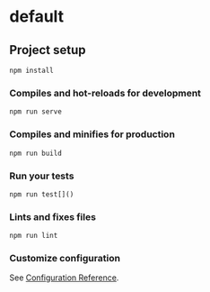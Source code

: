 # default

## Project setup
```
npm install
```

### Compiles and hot-reloads for development
```
npm run serve
```

### Compiles and minifies for production
```
npm run build
```

### Run your tests
```
npm run test[]()
```

### Lints and fixes files
```
npm run lint
```

### Customize configuration
See [Configuration Reference](https://cli.vuejs.org/config/).
